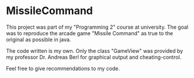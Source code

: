 # MissileCommand

This project was part of my "Programming 2" course at university. The goal was to reproduce the arcade game "Missile Command" as true to the original as possible in java. 

The code written is my own. Only the class "GameView" was provided by my professor Dr. Andreas Berl for graphical output and cheating-control. 

Feel free to give recommendations to my code.
